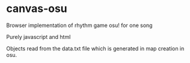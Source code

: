 # canvas-osu
Browser implementation of rhythm game osu! for one song

Purely javascript and html

Objects read from the data.txt file which is generated in map creation in osu.
